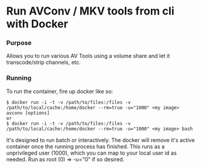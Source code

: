 Run AVConv / MKV tools from cli with Docker
================

### Purpose
Allows you to run various AV Tools using a volume share and let it transcode/strip channels, etc.

### Running
To run the container, fire up docker like so:

	$ docker run -i -t -v /path/to/files:/files -v /path/to/local/cache:/home/docker --rm=true -u="1000" <my image> avconv [options]
	or
	$ docker run -i -t -v /path/to/files:/files -v /path/to/local/cache:/home/docker --rm=true -u="1000" <my image> bash

It's designed to run batch or interactively.  The docker will remove it's active container once the running process has finished.
This runs as a unprivileged user (1000), which you can map to your local user id as needed.
Run as root (0) => -u="0" if so desired.

